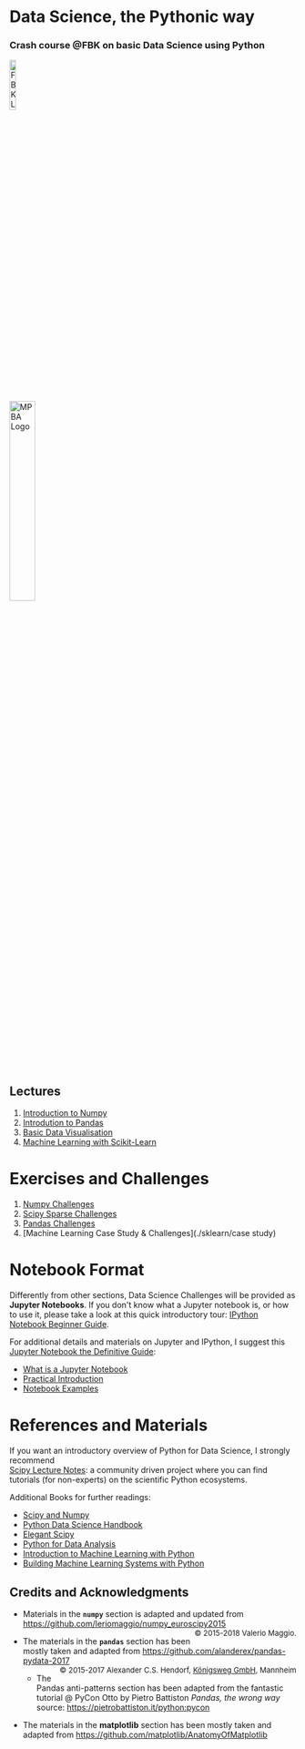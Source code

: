 # Data Science, the Pythonic way

### Crash course @FBK on basic Data Science using Python

<img src="http://forge.fiware.org/plugins/mediawiki/wiki/fiware/images/thumb/4/46/FBK-Logo.png/707px-FBK-Logo.png"
  width="15%" title="Fondazione Bruno Kessler" alt="FBK Logo" />

<img src="https://mpba.fbk.eu/sites/mpba.fbk.eu/themes/fbkunit/logo-en.png" title="MPBA" width="30%" alt="MPBA Logo" />

## Lectures

1. [Introduction to Numpy](./numpy)
2. [Introdution to Pandas](./pandas)
3. [Basic Data Visualisation](./dataviz)
4. [Machine Learning with Scikit-Learn](./sklearn)

# Exercises and Challenges

1. [Numpy Challenges](./challenges/numpy_arrays.ipynb)
2. [Scipy Sparse Challenges](./challenges/scipy_sparse.ipynb)
3. [Pandas Challenges](./challenges/pandas)
4. [Machine Learning Case Study & Challenges](./sklearn/case study)


# Notebook Format

Differently from other sections, Data Science Challenges will be provided as **Jupyter Notebooks**.
If you don't know what a Jupyter notebook is, or how to use it, please take a look at this quick
introductory tour: [IPython Notebook Beginner Guide](http://jupyter-notebook-beginner-guide.readthedocs.io/en/latest/index.html).

For additional details and materials on Jupyter and IPython, I suggest this
[Jupyter Notebook the Definitive Guide](https://www.datacamp.com/community/tutorials/tutorial-jupyter-notebook):

- [What is a Jupyter Notebook](https://www.datacamp.com/community/tutorials/tutorial-jupyter-notebook#WhatIs)
- [Practical Introduction](https://www.datacamp.com/community/tutorials/tutorial-jupyter-notebook##UseJupyter)
- [Notebook Examples](https://www.datacamp.com/community/tutorials/tutorial-jupyter-notebook##NotebookExamples)


# References and Materials

If you want an introductory overview of Python for Data Science, I strongly recommend  
[Scipy Lecture Notes](http://www.scipy-lectures.org): a community driven project where you can find
tutorials (for non-experts) on the scientific Python ecosystems.

Additional Books for further readings:

- [Scipy and Numpy](http://shop.oreilly.com/product/0636920020219.do)
- [Python Data Science Handbook](http://shop.oreilly.com/product/0636920034919.do)
- [Elegant Scipy](http://shop.oreilly.com/product/0636920038481.do)
- [Python for Data Analysis](http://shop.oreilly.com/product/0636920023784.do)
- [Introduction to Machine Learning with Python](http://shop.oreilly.com/product/0636920030515.do)
- [Building Machine Learning Systems with Python](https://www.packtpub.com/big-data-and-business-intelligence/building-machine-learning-systems-python)

## Credits and Acknowledgments

* Materials in the **`numpy`** section is adapted and updated from https://github.com/leriomaggio/numpy_euroscipy2015
<span style="font-size: small;float: right;">&copy; 2015-2018 Valerio Maggio.

* The materials in the **`pandas`** section has been mostly taken and adapted from https://github.com/alanderex/pandas-pydata-2017
<span style="font-size: small;float: right;">&copy; 2015-2017 Alexander C.S. Hendorf, <a href="http://koenigsweg.com">Königsweg GmbH</a>, Mannheim </span>

   - The Pandas anti-patterns section has been adapted from the fantastic tutorial @ PyCon Otto by Pietro Battiston
     _Pandas, the wrong way_ source: https://pietrobattiston.it/python:pycon

* The materials in the **matplotlib** section has been mostly taken and adapted from https://github.com/matplotlib/AnatomyOfMatplotlib
